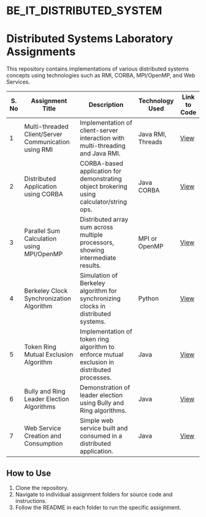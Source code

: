 # BE_IT_DISTRIBUTED_SYSTEM

# Distributed Systems Laboratory Assignments

This repository contains implementations of various distributed systems concepts using technologies such as RMI, CORBA, MPI/OpenMP, and Web Services.

| S. No | Assignment Title                                                                 | Description                                                                                   | Technology Used       | Link to Code |
|-------|-----------------------------------------------------------------------------------|-----------------------------------------------------------------------------------------------|------------------------|---------------|
| 1     | Multi-threaded Client/Server Communication using RMI                             | Implementation of client-server interaction with multi-threading and Java RMI.               | Java RMI, Threads      | [View](./Assignment-1_RMI) |
| 2     | Distributed Application using CORBA                                               | CORBA-based application for demonstrating object brokering using calculator/string ops.      | Java CORBA             | [View](./Assignment-2_CORBA) |
| 3     | Parallel Sum Calculation using MPI/OpenMP                                        | Distributed array sum across multiple processors, showing intermediate results.              | MPI or OpenMP          | [View](./Assignment-3_MPI) |
| 4     | Berkeley Clock Synchronization Algorithm                                          | Simulation of Berkeley algorithm for synchronizing clocks in distributed systems.            | Python               | [View](./Assignment-4_BerkeleyAlgorithm) |
| 5     | Token Ring Mutual Exclusion Algorithm                                            | Implementation of token ring algorithm to enforce mutual exclusion in distributed processes. | Java               | [View](./Assignment-5_TokenRing) |
| 6     | Bully and Ring Leader Election Algorithms                                        | Demonstration of leader election using Bully and Ring algorithms.                            | Java               | [View](./Assignment-6_Bully_And_Ring_Algorithm) |
| 7     | Web Service Creation and Consumption                                             | Simple web service built and consumed in a distributed application.                          | Java | [View](./Assignment-7_WebService) |

## How to Use
1. Clone the repository.
2. Navigate to individual assignment folders for source code and instructions.
3. Follow the README in each folder to run the specific assignment.